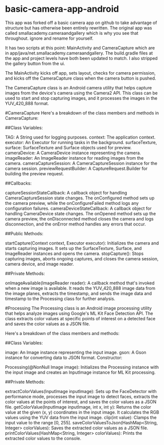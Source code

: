 # basic-camera-app-android

This app was forked off a basic camera app on github to take advantage of structure
but has otherwise been entirely rewritten. The original app was called smallacademy.cameraandgallery
which is why you see that throughout. ignore and rename for yourself.

It has two scripts at this point: MainActivity and CameraCapture which are in 
app/java/net.smallacademy.cameraandgallery. The build.gradle files at the app and project
levels have both been updated to match. I also stripped the gallery button from the ui.

The MainActivity kicks off app, sets layout, checks for camera permission, and kicks off
the CameraCapture class when the camera button is pushed.

The CameraCapture class is an Android camera utility that helps capture images from the device's 
camera using the Camera2 API. This class can be used to start and stop capturing images, and it 
processes the images in the YUV_420_888 format.

#CameraCapture
Here's a breakdown of the class members and methods in CameraCapture:

##Class Variables:

TAG: A String used for logging purposes.
context: The application context.
executor: An Executor for running tasks in the background.
surfaceTexture, surface: SurfaceTexture and Surface objects used for preview.
cameraDevice: A CameraDevice instance representing the camera.
imageReader: An ImageReader instance for reading images from the camera.
cameraCaptureSession: A CameraCaptureSession instance for the camera session.
previewRequestBuilder: A CaptureRequest.Builder for building the preview request.

##Callbacks:

captureSessionStateCallback: A callback object for handling CameraCaptureSession state changes. 
The onConfigured method sets up the camera preview, while the onConfigureFailed method logs any 
configuration failures.
cameraDeviceStateCallback: A callback object for handling CameraDevice state changes. 
The onOpened method sets up the camera preview, the onDisconnected method closes the camera and 
logs disconnection, and the onError method handles any errors that occur.

##Public Methods:

startCapture(Context context, Executor executor): Initializes the camera and starts capturing 
images. It sets up the SurfaceTexture, Surface, and ImageReader instances and opens the camera.
stopCapture(): Stops capturing images, aborts ongoing captures, and closes the camera session, 
camera device, and image reader.

##Private Methods:

onImageAvailable(ImageReader reader): A callback method that's invoked when a new image is 
available. It reads the YUV_420_888 image data from the image planes, extracts the timestamp, 
and sends the image data and timestamp to the Processing class for further analysis.

#Processing
The Processing class  is an Android image processing utility that 
helps analyze images using Google's ML Kit Face Detection API. The class extracts color values 
at specific points of interest on a detected face and saves the color values as a JSON file.

Here's a breakdown of the class members and methods:

##Class Variables:

image: An Image instance representing the input image.
gson: A Gson instance for converting data to JSON format.
Constructor:

Processing(@NonNull Image image): Initializes the Processing instance with the input image and 
creates an InputImage instance for ML Kit processing.

##Private Methods:

extractColorValues(InputImage inputImage): Sets up the FaceDetector with performance mode, 
processes the input image to detect faces, extracts the color values at the points of interest, 
and saves the color values as a JSON file.
getColorValue(InputImage inputImage, int x, int y): Returns the color value at the given (x, y) 
coordinates in the input image. It calculates the RGB values using the YUV data from the input image.
clip(int value): Clamps the input value to the range [0, 255].
saveColorValuesToJson(HashMap<String, Integer> colorValues): Saves the extracted color values as a JSON file.
printColorValues(HashMap<String, Integer> colorValues): Prints the extracted color values to the console.
